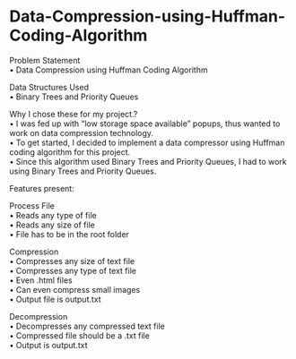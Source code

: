 # Data-Compression-using-Huffman-Coding-Algorithm

Problem Statement<br>
• Data Compression using Huffman Coding Algorithm

Data Structures Used<br>
• Binary Trees and Priority Queues

Why I chose these for my project.?<br>
• I was fed up with “low storage space available” popups, thus wanted to work on data compression technology.<br>
• To get started, I decided to implement a data compressor using Huffman coding algorithm for this project.<br>
• Since this algorithm used Binary Trees and Priority Queues, I had to work using Binary Trees and Priority Queues.

Features present:<br>

Process File<br>
• Reads any type of file<br>
• Reads any size of file<br>
• File has to be in the root folder<br>

Compression<br>
• Compresses any size of text file<br>
• Compresses any type of text file<br>
• Even .html files<br>
• Can even compress small images<br>
• Output file is output.txt<br>

Decompression<br>
• Decompresses any compressed text file<br>
• Compressed file should be a .txt file<br>
• Output is output.txt<br>
